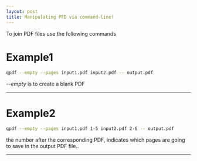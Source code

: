 ```yaml
---
layout: post
title: Manipulating PFD via command-line!
---
```


To join PDF files use the following commands

# Example1

```bash
qpdf --empty --pages input1.pdf input2.pdf -- output.pdf
```

*--empty* is to create a blank PDF

---

# Example2

```bash
qpdf --empty --pages input1.pdf 1-5 input2.pdf 2-6 -- output.pdf
```

the number after the corresponding PDF, indicates which pages are going to save in the output PDF file..

---